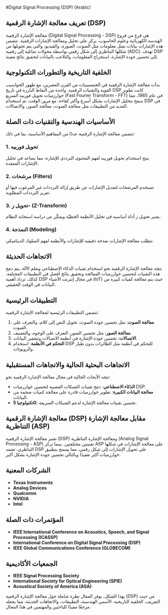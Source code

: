 #Digital Signal Processing (DSP) (Arabic)

## تعريف معالجة الإشارة الرقمية (DSP)
معالجة الإشارة الرقمية (Digital Signal Processing - DSP) هي فرع من فروع الهندسة الكهربائية وعلوم الحاسوب، يركز على تحليل ومعالجة الإشارات الرقمية. تتضمن هذه الإشارات بيانات تمثل معلومات مثل الصوت، الصورة، والفيديو، والتي يتم تحويلها من شكلها التناظري إلى شكل رقمي بواسطة محولات تماثلية إلى رقمية (ADC). تهدف DSP إلى تحسين جودة الإشارة، استخراج المعلومات، والتلاعب بالبيانات لتحقيق نتائج معينة.

## الخلفية التاريخية والتطورات التكنولوجية
بدأت معالجة الإشارة الرقمية في الخمسينيات من القرن العشرين، مع ظهور الحواسيب القوية والتقنيات الرقمية. واحدة من النقاط البارزة في تاريخ DSP كانت تطوير خوارزميات تحويل فورييه السريع (Fast Fourier Transform - FFT) في عام 1965، مما سمح بتحليل الإشارات بشكل أسرع وأكثر كفاءة. مع مرور الوقت، تم استخدام DSP في العديد من التطبيقات مثل معالجة الصوت، معالجة الصور، والاتصالات.

## الأساسيات الهندسية والتقنيات ذات الصلة
تتضمن معالجة الإشارة الرقمية عددًا من المفاهيم الأساسية، بما في ذلك:

### 1. تحويل فورييه
يتيح استخدام تحويل فورييه لفهم المحتوى الترددي للإشارة، مما يساعد في تحليل الإشارات المعقدة.

### 2. مرشحات (Filters)
تستخدم المرشحات لتعديل الإشارات عن طريق إزالة الترددات غير المرغوب فيها أو تعزيز الترددات المطلوبة.

### 3. تحويل ز- (Z-Transform)
يعتبر تحويل ز أداة أساسية في تحليل الأنظمة الخطيّة ويمكّن من دراسة استجابة النظام.

### 4. النمذجة (Modeling)
تتطلب معالجة الإشارات نمذجة دقيقية للإشارات والأنظمة لفهم السلوك الديناميكي.

## الاتجاهات الحديثة
تتجه معالجة الإشارة الرقمية نحو استخدام تقنيات الذكاء الاصطناعي وتعلم الآلة. يتم دمج هذه التقنيات لتحسين خوارزميات المعالجة وتحقيق نتائج أفضل في التطبيقات المختلفة. كذلك، تزداد أهمية DSP في مجال إنترنت الأشياء (IoT) حيث يتم معالجة كميات كبيرة من البيانات في الوقت الحقيقي.

## التطبيقات الرئيسية
تتضمن التطبيقات الرئيسية لمعالجة الإشارة الرقمية:

1. **معالجة الصوت**: مثل تحسين جودة الصوت، تحويل النص إلى كلام، والتعرف على الصوت.
2. **معالجة الصور**: مثل تحسين الصور، التعرف على الوجوه، والتصنيف.
3. **الاتصالات**: تحسين جودة الإشارة في أنظمة الاتصالات وتشفير البيانات.
4. **التحكم في الأنظمة**: استخدام DSP للتحكم في أنظمة مثل الطائرات بدون طيار والروبوتات.

## الاتجاهات البحثية الحالية والاتجاهات المستقبلية
تتجه الأبحاث الحالية في مجال معالجة الإشارة الرقمية نحو:

- **الذكاء الاصطناعي**: دمج تقنيات الشبكات العصبية لتحسين خوارزميات DSP.
- **معالجة البيانات الكبيرة**: تطوير خوارزميات قادرة على معالجة كميات ضخمة من البيانات.
- **تكنولوجيا 5G**: تحسين تقنيات معالجة الإشارة لدعم الشبكات السريعة.

## معالجة الإشارة الرقمية (DSP) مقابل معالجة الإشارة التناظرية (ASP)
تعتبر معالجة الإشارة الرقمية (DSP) ومعالجة الإشارة التناظرية (Analog Signal Processing - ASP) تقنيتين مختلفتين. بينما تركز ASP على معالجة الإشارات في شكلها التناظري، تعتمد DSP على تحويل الإشارات إلى شكل رقمي، مما يسمح بتطبيق خوارزميات أكثر تعقيدًا وبالتالي تحسين جودة الإشارة بشكل أكبر.

## الشركات المعنية
- **Texas Instruments**
- **Analog Devices**
- **Qualcomm**
- **NVIDIA**
- **Intel**

## المؤتمرات ذات الصلة
- **IEEE International Conference on Acoustics, Speech, and Signal Processing (ICASSP)**
- **International Conference on Digital Signal Processing (DSP)**
- **IEEE Global Communications Conference (GLOBECOM)**

## الجمعيات الأكاديمية
- **IEEE Signal Processing Society**
- **International Society for Optical Engineering (SPIE)**
- **Acoustical Society of America (ASA)**

بهذا الشكل، يوفر المقال نظرة شاملة حول معالجة الإشارة الرقمية (DSP) من حيث التعريف، الخلفية التاريخية، الأسس الهندسية، التطبيقات، والاتجاهات الحديثة، مما يجعله مرجعًا مفيدًا للباحثين والمهتمين في هذا المجال.